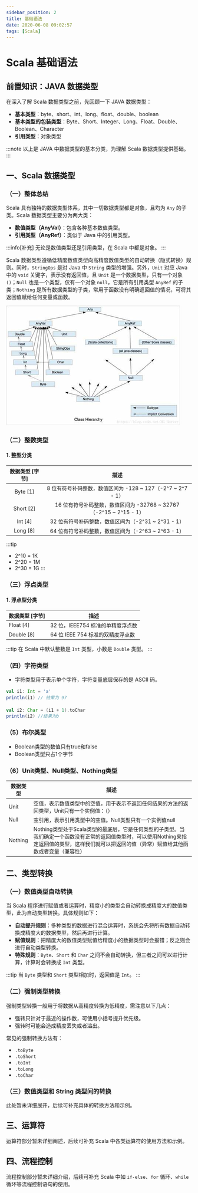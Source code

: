 ```yaml
---
sidebar_position: 2
title: 基础语法
date: 2020-06-08 09:02:57
tags: [Scala]
---
```


# Scala 基础语法

## 前置知识：JAVA 数据类型
在深入了解 Scala 数据类型之前，先回顾一下 JAVA 数据类型：
- **基本类型**：byte、short、int、long、float、double、boolean
- **基本类型的包装类型**：Byte、Short、Integer、Long、Float、Double、Boolean、Character
- **引用类型**：对象类型

:::note
以上是 JAVA 中数据类型的基本分类，为理解 Scala 数据类型提供基础。
:::

## 一、Scala 数据类型

### （一）整体总结
Scala 具有独特的数据类型体系，其中一切数据类型都是对象，且均为 `Any` 的子类。Scala 数据类型主要分为两大类：
- **数值类型（AnyVal）**：包含各种基本数值类型。
- **引用类型（AnyRef）**：类似于 Java 中的引用类型。

:::info[补充]
无论是数值类型还是引用类型，在 Scala 中都是对象。
:::

Scala 数据类型遵循低精度数值类型向高精度数值类型的自动转换（隐式转换）规则。同时，`StringOps` 是对 Java 中 `String` 类型的增强。另外，`Unit` 对应 Java 中的 `void` 关键字，表示没有返回值，且 `Unit` 是一个数据类型，只有一个对象 `()`；`Null` 也是一个类型，仅有一个对象 `null`，它是所有引用类型 `AnyRef` 的子类；`Nothing` 是所有数据类型的子类，常用于函数没有明确返回值的情况，可将其返回值赋给任何变量或函数。

![Scala 数据类型](./img/Scala数据类型.png)

### （二）整数类型
#### 1. 整型分类
| 数据类型 [字节] | 描述                                                         |
| :---------------: | :------------------------------------------------------------: |
| Byte [1]        | 8 位有符号补码整数，数值区间为 -128 ~ 127（-2^7 ~ 2^7 - 1）      |
| Short [2]       | 16 位有符号补码整数，数值区间为 -32768 ~ 32767（-2^15 ~ 2^15 - 1） |
| Int [4]         | 32 位有符号补码整数，数值区间为（-2^31 ~ 2^31 - 1）             |
| Long [8]        | 64 位有符号补码整数，数值区间为（-2^63 ~ 2^63 - 1）             |

:::tip
- 2^10 = 1K
- 2^20 = 1M
- 2^30 = 1G
:::

### （三）浮点类型
#### 1. 浮点型分类
| 数据类型 [字节] | 描述                             |
| ----------------- | -------------------------------- |
| Float [4]         | 32 位，IEEE754 标准的单精度浮点数  |
| Double [8]        | 64 位 IEEE 754 标准的双精度浮点数 |

:::tip
在 Scala 中默认整数是 `Int` 类型，小数是 `Double` 类型。
:::

### （四）字符类型
- 字符类型用于表示单个字符，字符变量底层保存的是 ASCII 码。
```scala
val i1: Int = 'a'
println(i1) // 结果为 97

val i2: Char = (i1 + 1).toChar
println(i2)	//结果为b
```

### （5）布尔类型

- Boolean类型的数值只有true和false
- Boolean类型只占1个字节

### （6）Unit类型、Null类型、Nothing类型

| 数据类型 | 描述                                                         |
| -------- | ------------------------------------------------------------ |
| Unit     | 空值，表示数值类型中的空值，用于表示不返回任何结果的方法的返回类型，Unit只有一个实例值：（） |
| Null     | 空引用，表示引用类型中的空值。Null类型只有一个实例值null     |
| Nothing  | Nothing类型处于Scala类型的最底层，它是任何类型的子类型。当我们确定一个函数没有正常的返回值类型时，可以使用Nothing来指定返回值的类型，这样我们就可以把返回的值（异常）赋值给其他函数或者变量（兼容性） |



## 二、类型转换

### （一）数值类型自动转换
当 Scala 程序进行赋值或者运算时，精度小的类型会自动转换成精度大的数值类型，此为自动类型转换。具体规则如下：
- **自动提升规则**：多种类型的数据进行混合运算时，系统会先将所有数据自动转换成精度大的数据类型，然后再进行计算。
- **赋值规则**：把精度大的数值类型赋值给精度小的数据类型时会报错；反之则会进行自动类型转换。
- **特殊规则**：`Byte`、`Short` 和 `Char` 之间不会自动转换，但三者之间可以进行计算，计算时会转换成 `Int` 类型。

:::tip
当 `Byte` 类型和 `Short` 类型相加时，返回值是 `Int`。
:::

### （二）强制类型转换
强制类型转换一般用于将数据从高精度转换为低精度，需注意以下几点：
- 强转只针对于最近的操作数，可使用小括号提升优先级。
- 强转时可能会造成精度丢失或者溢出。

常见的强制转换方法有：
- `.toByte`
- `.toShort`
- `.toInt`
- `.toLong` 
- `.toChar`

### （三）数值类型和 String 类型间的转换
此处暂未详细展开，后续可补充具体的转换方法和示例。

## 三、运算符
运算符部分暂未详细阐述，后续可补充 Scala 中各类运算符的使用方法和示例。

## 四、流程控制
流程控制部分暂未详细介绍，后续可补充 Scala 中如 `if-else`、`for` 循环、`while` 循环等流程控制语句的使用。